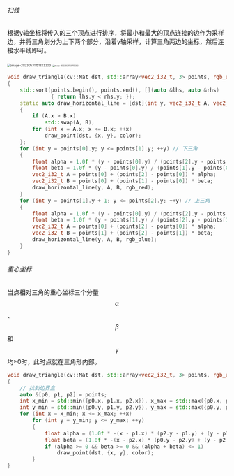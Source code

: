 ###### 扫线

根据y轴坐标将传入的三个顶点进行排序，将最小和最大的顶点连接的边作为采样边，并将三角划分为上下两个部分，沿着y轴采样，计算三角两边的坐标，然后连接水平线即可。

<div>
    <img src="./../../999.Asset/image-20230531151323303.png" alt="image-20230531151323303" style="zoom:50%;" />
    <img src="./../../999.Asset/image-20230531155717683.png" alt="image-20230531155717683" style="zoom:30%;" />
</div>

```cpp
void draw_triangle(cv::Mat dst, std::array<vec2_i32_t, 3> points, rgb_u8_t color)
{
    std::sort(points.begin(), points.end(), [](auto &lhs, auto &rhs)
              { return lhs.y < rhs.y; });
    static auto draw_horizontal_line = [dst](int y, vec2_i32_t A, vec2_i32_t B, rgb_u8_t color) // 绘制水平线
    {
        if (A.x > B.x)
            std::swap(A, B);
        for (int x = A.x; x <= B.x; ++x)
            draw_point(dst, {x, y}, color);
    };
    for (int y = points[0].y; y <= points[1].y; ++y) // 下三角
    {
        float alpha = 1.0f * (y - points[0].y) / (points[2].y - points[0].y);
        float beta = 1.0f * (y - points[0].y) / (points[1].y - points[0].y + 1); // 防止除零
        vec2_i32_t A = points[0] + (points[2] - points[0]) * alpha;
        vec2_i32_t B = points[0] + (points[1] - points[0]) * beta;
        draw_horizontal_line(y, A, B, rgb_red);
    }
    for (int y = points[1].y + 1; y <= points[2].y; ++y) // 上三角
    {
        float alpha = 1.0f * (y - points[0].y) / (points[2].y - points[0].y);
        float beta = 1.0f * (y - points[1].y) / (points[2].y - points[1].y + 1); // 防止除零
        vec2_i32_t A = points[0] + (points[2] - points[0]) * alpha;
        vec2_i32_t B = points[1] + (points[2] - points[1]) * beta;
        draw_horizontal_line(y, A, B, rgb_blue);
    }
}
```

###### 重心坐标

当点相对三角的重心坐标三个分量$$\alpha$$、$$\beta$$和$$\gamma$$均≥0时，此时点就在三角形内部。

```cpp
void draw_triangle(cv::Mat dst, std::array<vec2_i32_t, 3> points, rgb_u8_t color)
{
    // 找到边界盒
    auto &[p0, p1, p2] = points;
    int x_min = std::min({p0.x, p1.x, p2.x}), x_max = std::max({p0.x, p1.x, p2.x});
    int y_min = std::min({p0.y, p1.y, p2.y}), y_max = std::max({p0.y, p1.y, p2.y});
    for (int x = x_min; x <= x_max; ++x)
        for (int y = y_min; y <= y_max; ++y)
        {
            float alpha = (1.0f * -(x - p1.x) * (p2.y - p1.y) + (y - p1.y) * (p2.x - p1.x)) / (-(p0.x - p1.x) * (p2.y - p1.y) + (p0.y - p1.y) * (p2.x - p1.x));
            float beta = (1.0f * -(x - p2.x) * (p0.y - p2.y) + (y - p2.y) * (p0.x - p2.x)) / (-(p1.x - p2.x) * (p0.y - p2.y) + (p1.y - p2.y) * (p0.x - p2.x));
            if (alpha >= 0 && beta >= 0 && (alpha + beta) <= 1)
                draw_point(dst, {x, y}, color);
        }
}
```



